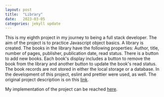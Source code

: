 ```yaml
---
layout: post
title:  "Library"
date:   2023-03-05
categories: jekyll update
---
```

This is my eighth project in my journey to being a full stack developer. The aim of the project is to practice Javascript object basics. A library is created. The books in the library have the following properties: Author, title, number of pages, publisher, publication date, read status. There is a button to add new books. Each book's display includes a button to remove the book from the library and another button to update the book's read status. The book records are not stored in either the local storage or a database. In the development of this project, eslint and prettier were used, as well. The original project description is on this [link][Odin-link]. 

My implementation of the project can be reached [here][My-implementation]. 

[Odin-link]: https://www.theodinproject.com/lessons/node-path-javascript-library 
[My-implementation]: https://saffetgokcensenfullstackdev.github.io/odin_library_project/ 
